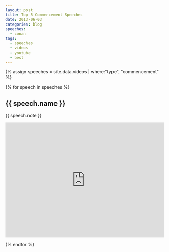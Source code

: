 ```yaml
---
layout: post
title: Top 5 Commencement Speeches
date: 2013-06-03
categories: blog
speeches:
  - conan
tags:
  - speeches
  - videos
  - youtube
  - best
---
```


{% assign speeches = site.data.videos | where:"type", "commencement" %}

{% for speech in speeches %}

  <h2>{{ speech.name }}</h2>
  <p>{{ speech.note }}</p>
  <div class="video-embed-wrapper">
  <iframe width="500" height="360" src="https://www.youtube.com/embed/{{speech.youtube}}" frameborder="0" allow="accelerometer; autoplay; encrypted-media; gyroscope; picture-in-picture" 
  allowfullscreen></iframe>
  </div>
  
{% endfor %}
